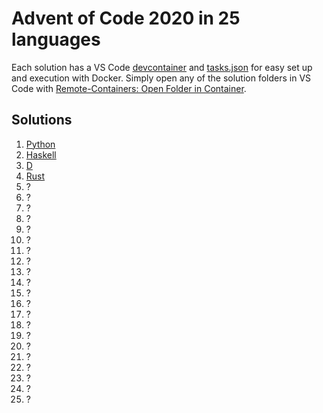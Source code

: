 # Advent of Code 2020 in 25 languages

Each solution has a VS Code [devcontainer](https://code.visualstudio.com/docs/remote/containers) and [tasks.json](https://code.visualstudio.com/docs/editor/tasks) for easy set up and execution with Docker. Simply open any of the solution folders in VS Code with [Remote-Containers: Open Folder in Container](https://marketplace.visualstudio.com/items?itemName=ms-vscode-remote.vscode-remote-extensionpack).

## Solutions
1. [Python](1/main.py)
2. [Haskell](2/main.hs)
3. [D](3/main.d)
4. [Rust](4/main.rs)
5. ?
6. ?
7. ?
8. ?
9. ?
10. ?
11. ?
12. ?
13. ?
1.  ?
2.  ?
3.  ?
4.  ?
5.  ?
6.  ?
7.  ?
8.  ?
9.  ?
10. ?
11. ?
12. ?